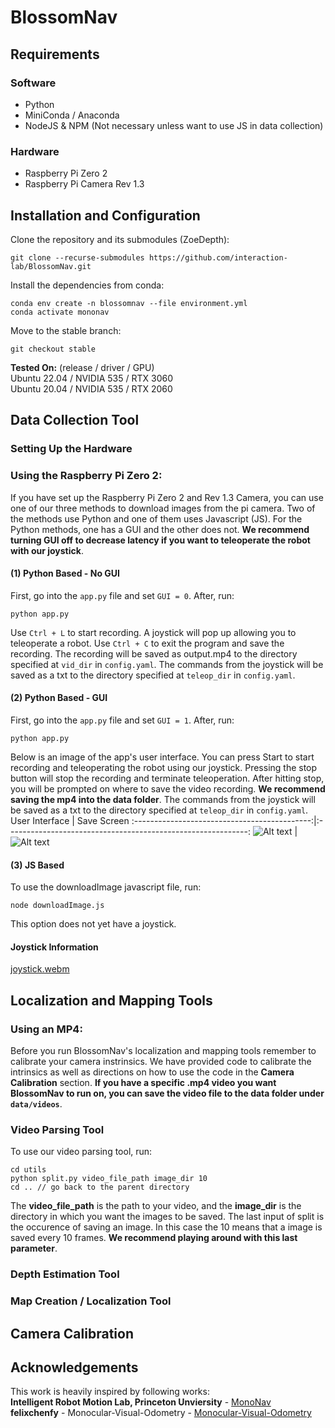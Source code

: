 # BlossomNav
## Requirements
### Software
- Python
- MiniConda / Anaconda
- NodeJS & NPM (Not necessary unless want to use JS in data collection)

### Hardware
- Raspberry Pi Zero 2
- Raspberry Pi Camera Rev 1.3

## Installation and Configuration
Clone the repository and its submodules (ZoeDepth):
```
git clone --recurse-submodules https://github.com/interaction-lab/BlossomNav.git
```
Install the dependencies from conda:
```
conda env create -n blossomnav --file environment.yml
conda activate mononav
```
Move to the stable branch:
```
git checkout stable
```
**Tested On:** (release / driver / GPU)
<br />Ubuntu 22.04 / NVIDIA 535 / RTX 3060
<br />Ubuntu 20.04 / NVIDIA 535 / RTX 2060

## Data Collection Tool
### Setting Up the Hardware
### Using the Raspberry Pi Zero 2:
If you have set up the Raspberry Pi Zero 2 and Rev 1.3 Camera, you can use one of our three methods to download images from the pi camera. Two of the methods use Python and one of them uses Javascript (JS). For the Python methods, one has a GUI and the other does not. **We recommend turning GUI off to decrease latency if you want to teleoperate the robot with our joystick**.
#### (1) Python Based - No GUI
First, go into the ```app.py``` file and set ```GUI = 0```.  After, run:
```
python app.py
```
Use ```Ctrl + L``` to start recording. A joystick will pop up allowing you to teleoperate a robot. Use ```Ctrl + C``` to exit the program and save the recording. The recording will be saved as output.mp4 to the directory specified at ```vid_dir``` in ```config.yaml```. The commands from the joystick will be saved as a txt to the directory specified at ```teleop_dir``` in ```config.yaml```.
#### (2) Python Based - GUI
First, go into the ```app.py``` file and set ```GUI = 1```.  After, run:
```
python app.py
```
Below is an image of the app's user interface. You can press Start to start recording and teleoperating the robot using our joystick. Pressing the stop button will stop the recording and terminate teleoperation. After hitting stop, you will be prompted on where to save the video recording. **We recommend saving the mp4 into the **data** folder**. The commands from the joystick will be saved as a txt to the directory specified at ```teleop_dir``` in ```config.yaml```.
User Interface                                |  Save Screen
:--------------------------------------------:|:------------------------------------------------------------:
![Alt text](./_README/gui.png?raw=true "GUI") |  ![Alt text](./_README/savescreen.png?raw=true "Save Screen")
#### (3) JS Based
To use the downloadImage javascript file, run:
```
node downloadImage.js
```
This option does not yet have a joystick.
#### Joystick Information
[joystick.webm](https://github.com/user-attachments/assets/b111f9dd-f4b0-4e2f-aa10-ce3e5d1576a8)

## Localization and Mapping Tools
### Using an MP4:
Before you run BlossomNav's localization and mapping tools remember to calibrate your camera instrinsics. We have provided code to calibrate the intrinsics as well as directions on how to use the code in the **Camera Calibration** section. **If you have a specific .mp4 video you want BlossomNav to run on, you can save the video file to the data folder under ```data/videos```**.

### Video Parsing Tool
To use our video parsing tool, run:
```
cd utils
python split.py video_file_path image_dir 10
cd .. // go back to the parent directory
```
The **video_file_path** is the path to your video, and the **image_dir** is the directory in which you want the images to be saved. The last input of split is the occurence of saving an image. In this case the 10 means that a image is saved every 10 frames. **We recommend playing around with this last parameter**.
<br />

### Depth Estimation Tool

### Map Creation / Localization Tool

## Camera Calibration

## Acknowledgements
This work is heavily inspired by following works: 
<br />**Intelligent Robot Motion Lab, Princeton Unviersity** - [MonoNav](https://github.com/natesimon/MonoNav)
<br />**felixchenfy** - Monocular-Visual-Odometry - [Monocular-Visual-Odometry](https://github.com/felixchenfy/Monocular-Visual-Odometry)
